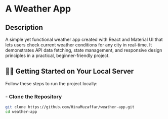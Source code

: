 # A Weather App

## Description
A simple yet functional weather app created with React and Material UI that lets users check current weather conditions for any city in real-time. It demonstrates API data fetching, state management, and responsive design principles in a practical, beginner-friendly project.
## 🧑‍💻 Getting Started on Your Local Server

Follow these steps to run the project locally:

### - Clone the Repository

```bash
git clone https://github.com/HinaMuzaffar/weather-app.git
cd weather-app
